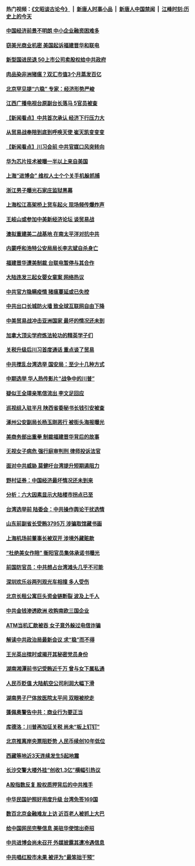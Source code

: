 #### 热门视频：[《文昭谈古论今》](https://github.com/gfw-breaker/wenzhao/blob/master/README.md?t=11020333) &nbsp;|&nbsp; [新唐人时事小品](https://github.com/gfw-breaker/ntdtv-comedy/blob/master/README.md?t=11020333) &nbsp;|&nbsp; [新唐人中国禁闻](https://github.com/gfw-breaker/ntdtv-news/blob/master/README.md?t=11020333) &nbsp;|&nbsp; [江峰时刻:历史上的今天](https://github.com/gfw-breaker/today-in-history/blob/master/README.md?t=11020333) 

#### [中国经济前景不明朗 中小企业融资困难多](../pages/nsc413/n10824799.md?t=11020333) 

#### [窃美光商业机密 美国起诉福建晋华和联电](../pages/nsc413/n10824695.md?t=11020333) 

#### [新型国进民退 50上市公司卖股权给中共政府](../pages/nsc413/n10824614.md?t=11020333) 

#### [肉品染非洲猪瘟？双汇市值3个月蒸发百亿](../pages/nsc413/n10824569.md?t=11020333) 

#### [北京罕见提“六稳” 专家：经济形势严峻](../pages/nsc413/n10824541.md?t=11020333) 

#### [江西广播电视台原副台长落马 5官员被查](../pages/nsc413/n10824601.md?t=11020333) 

#### [【新闻看点】中共首次承认 经济下行压力大](../pages/nsc413/n10824360.md?t=11020333) 

#### [从贸易战奉陪到底到呼唤天使 崔天凯变变变](../pages/nsc413/n10824121.md?t=11020333) 

#### [【新闻看点】川习会前 中共官媒口风突转向](../pages/nsc413/n10824149.md?t=11020333) 

#### [华为芯片技术被曝一半以上来自美国](../pages/nsc413/n10824399.md?t=11020333) 

#### [上海“进博会” 维权人士个个关手机躲抓捕](../pages/nsc413/n10824270.md?t=11020333) 

#### [浙江男子曝光石家庄监狱黑幕](../pages/nsc413/n10824424.md?t=11020333) 

#### [上海松江高架桥上货车起火 现场频传爆炸声](../pages/nsc413/n10824371.md?t=11020333) 

#### [王岐山或参加中美新经济论坛 谈贸易战](../pages/nsc413/n10824008.md?t=11020333) 

#### [澳拟重建美二战基地 在南太平洋对抗中共](../pages/nsc413/n10824373.md?t=11020333) 

#### [内蒙呼和浩特公安局局长李志斌自杀身亡](../pages/nsc413/n10824367.md?t=11020333) 

#### [福建晋华遭美制裁 台联电暂停与其合作](../pages/nsc413/n10824246.md?t=11020333) 

#### [大陆连发三起女婴女童案 网络热议](../pages/nsc413/n10823750.md?t=11020333) 

#### [中共官方隐瞒疫情 猪瘟蔓延或已失控](../pages/nsc413/n10824029.md?t=11020333) 

#### [中共出口长城防火墙 致全球互联网自由下降](../pages/nsc413/n10824093.md?t=11020333) 

#### [中美贸易战冲击亚洲国家 最坏的情况还未到](../pages/nsc413/n10824075.md?t=11020333) 

#### [加拿大顶尖学府炼法轮功的精英学子们](../pages/nsc413/n10822903.md?t=11020333) 

#### [关税升级后川习首度通话 重点谈了贸易](../pages/nsc413/n10824050.md?t=11020333) 

#### [中共搅乱台湾选举 国安局：至少十几种方式](../pages/nsc413/n10823704.md?t=11020333) 

#### [中期选举 华人热传影片“战争中的川普”](../pages/nsc413/n10823978.md?t=11020333) 

#### [疑似王全璋亲笔信流出 李文足回应](../pages/nsc413/n10823358.md?t=11020333) 

#### [巡视组入驻半月 陕西省委秘书长钱引安被查](../pages/nsc413/n10823943.md?t=11020333) 

#### [涿州公安副局长杨玉刚恶行 被街头海报曝光](../pages/nsc413/n10820106.md?t=11020333) 


#### [美商务部出重拳 制裁福建晋华背后的故事](../pages/nsc413/n10821975.md?t=11020333) 

#### [无视女子病危 强行庭审判刑 律师投诉法官](../pages/nsc413/n10821112.md?t=11020333) 

#### [面对中共威胁 莫健吁台湾提升短期遏阻力](../pages/nsc413/n10823590.md?t=11020333) 

#### [野村证券：中国经济最坏情况还未到来](../pages/nsc413/n10823517.md?t=11020333) 

#### [分析：六大因素显示大陆楼市拐点已至](../pages/nsc413/n10822681.md?t=11020333) 

#### [台湾选举前 陆委会：中共操作舆论干扰选情](../pages/nsc413/n10823325.md?t=11020333) 

#### [山东前副省长受贿3795万 涉骗取馆藏书画](../pages/nsc413/n10823315.md?t=11020333) 

#### [上海机场前董事长被双开 涉境外藏赃款](../pages/nsc413/n10823276.md?t=11020333) 

#### [“杜绝美女作陪” 衡阳官员集体承诺书曝光](../pages/nsc413/n10823283.md?t=11020333) 

#### [前国防官员：中共想占台湾滩头几乎不可能](../pages/nsc413/n10823184.md?t=11020333) 

#### [深圳欢乐谷两列观光车相撞 多人受伤](../pages/nsc413/n10822966.md?t=11020333) 

#### [北京长租公寓巨头资金链断裂 波及上千人](../pages/nsc413/n10823015.md?t=11020333) 

#### [中共金钱渗透欧洲 收购南欧三国企业](../pages/nsc413/n10822401.md?t=11020333) 

#### [ATM当机汇款被吞 女子意外躲过电信诈骗](../pages/nsc413/n10822962.md?t=11020333) 

#### [解读中共政治局最新会议 求“稳”而不得](../pages/nsc413/n10822408.md?t=11020333) 

#### [王光英出殡时或揭开其秘密党员身份](../pages/nsc413/n10822591.md?t=11020333) 

#### [湖南湘潭前书记受贿近千万 曾与女下属私通](../pages/nsc413/n10822776.md?t=11020333) 

#### [人民币贬值 大陆航空公司利润大幅下滑](../pages/nsc413/n10822180.md?t=11020333) 

#### [湖南男子尸体放医院太平间 双眼被挖走](../pages/nsc413/n10822478.md?t=11020333) 

#### [蓬佩奥警告中共：商业行为要正当](../pages/nsc413/n10822236.md?t=11020333) 

#### [库德洛：川普再加征关税 尚未“板上钉钉”](../pages/nsc413/n10822598.md?t=11020333) 

#### [北京推离岸央票阻贬势 人民币续创10年低位](../pages/nsc413/n10821908.md?t=11020333) 

#### [西藏等地近3天连续发生5起地震](../pages/nsc413/n10822412.md?t=11020333) 

#### [长沙交警大楼外挂“创收1.3亿”横幅引热议](../pages/nsc413/n10821723.md?t=11020333) 

#### [A股指数反复 股权质押背后的中共推手](../pages/nsc413/n10818080.md?t=11020333) 

#### [中华民国护照好用度升级 台湾免签169国](../pages/nsc413/n10822318.md?t=11020333) 


#### [数百北京金融难友上访 近百老人被抓上大巴](../pages/nsc413/n10821944.md?t=11020333) 

#### [给中国网民完整信息 美驻华使馆出奇招](../pages/nsc413/n10821989.md?t=11020333) 

#### [中共进博会尚未召开 外媒披露其遭冷遇信息](../pages/nsc413/n10821326.md?t=11020333) 

#### [中共唱红股市未果  被评为“最笨拙干预”](../pages/nsc413/n10821857.md?t=11020333) 

